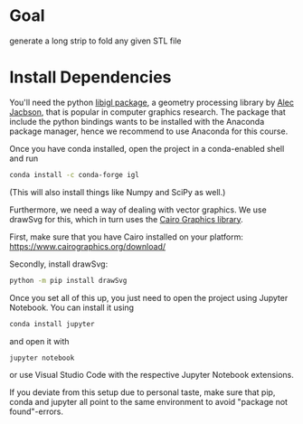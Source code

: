 # Goal
generate a long strip to fold any given STL file

# Install Dependencies

You'll need the python [libigl package](https://libigl.github.io/libigl-python-bindings/), a geometry processing library by [Alec Jacbson](http://www.cs.toronto.edu/~jacobson/), that is popular in computer graphics research. The package that include the python bindings wants to be installed with the Anaconda package manager, hence we recommend to use Anaconda for this course.

Once you have conda installed, open the project in a conda-enabled shell and run

```sh
conda install -c conda-forge igl
```
(This will also install things like Numpy and SciPy as well.)


Furthermore, we need a way of dealing with vector graphics. We use drawSvg for this, which in turn uses the [Cairo Graphics library](https://www.cairographics.org/).

First, make sure that you have Cairo installed on your platform: https://www.cairographics.org/download/

Secondly, install drawSvg:
```sh
python -m pip install drawSvg
```

Once you set all of this up, you just need to open the project using Jupyter Notebook. You can install it using
```sh
conda install jupyter
```

and open it with
```sh
jupyter notebook
```
or use Visual Studio Code with the respective Jupyter Notebook extensions.


If you deviate from this setup due to personal taste, make sure that pip, conda and jupyter all point to the same environment to avoid "package not found"-errors.